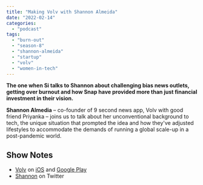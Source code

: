 ```yaml
---
title: "Making Volv with Shannon Almeida"
date: "2022-02-14"
categories: 
  - "podcast"
tags: 
  - "burn-out"
  - "season-8"
  - "shannon-almeida"
  - "startup"
  - "volv"
  - "women-in-tech"
---
```


**The one when Si talks to Shannon about challenging bias news outlets, getting over burnout and how Snap have provided more than just financial investment in their vision.**

**Shannon Almedia** – co-founder of 9 second news app, Volv with good friend Priyanka – joins us to talk about her unconventional background to tech, the unique situation that prompted the idea and how they've adjusted lifestyles to accommodate the demands of running a global scale-up in a post-pandemic world.

## Show Notes

- [Volv](https://volvmedia.com) on [iOS](https://apps.apple.com/us/app/volv-because-less-is-more/id1474813657) and [Google Play](https://play.google.com/store/apps/details?id=com.volvmedia.volvapp&hl=en_GB&gl=US)
- [Shannon](https://twitter.com/ShannonSAlmeida) on Twitter
